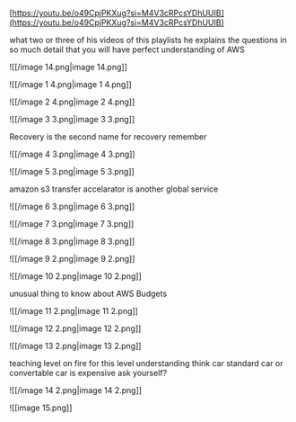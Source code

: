 [https://youtu.be/o49CpjPKXug?si=M4V3cRPcsYDhUUIB](https://youtu.be/o49CpjPKXug?si=M4V3cRPcsYDhUUIB)

what two or three of his videos of this playlists he explains the questions in so much detail that you will have perfect understanding of AWS  
  

![[/image 14.png|image 14.png]]

![[/image 1 4.png|image 1 4.png]]

![[/image 2 4.png|image 2 4.png]]

![[/image 3 3.png|image 3 3.png]]

Recovery is the second name for recovery remember

![[/image 4 3.png|image 4 3.png]]

  

![[/image 5 3.png|image 5 3.png]]

amazon s3 transfer accelarator is another global service

  

  

![[/image 6 3.png|image 6 3.png]]

  

  

![[/image 7 3.png|image 7 3.png]]

  

![[/image 8 3.png|image 8 3.png]]

  

![[/image 9 2.png|image 9 2.png]]

![[/image 10 2.png|image 10 2.png]]

unusual thing to know about AWS Budgets

  

  

![[/image 11 2.png|image 11 2.png]]

  

![[/image 12 2.png|image 12 2.png]]

  

![[/image 13 2.png|image 13 2.png]]

teaching level on fire for this level understanding think car standard car or convertable car is expensive ask yourself?

  

![[/image 14 2.png|image 14 2.png]]

![[image 15.png]]